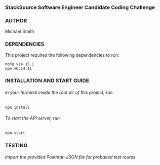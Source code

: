 ### StackSource Software Engineer Candidate Coding Challenge

### AUTHOR
Michael Smith

### DEPENDENCIES
This project requires the following dependencies to run:
```
node v14.15.1
npm v6.14.11
```

### INSTALLATION AND START GUIDE
###### In your terminal inside the root dir of this project, run
```npm install```
###### To start the API server, run
```npm start```
###

### TESTING
###### Import the provided Postman JSON file for prebaked test routes